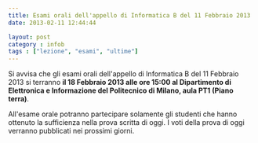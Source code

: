 ```yaml
---
title: Esami orali dell'appello di Informatica B del 11 Febbraio 2013
date: 2013-02-11 12:44:44

layout: post
category : infob 
tags : ["lezione", "esami", "ultime"] 
---
```


Si avvisa che gli esami orali dell'appello di Informatica B del 11 Febbraio 2013 si terranno **il 18 Febbraio 2013 alle ore 15:00 al Dipartimento di Elettronica e Informazione del Politecnico di Milano, aula PT1 (Piano terra)**.

All'esame orale potranno partecipare solamente gli studenti che hanno ottenuto la sufficienza nella prova scritta di oggi. I voti della prova di oggi verranno pubblicati nei prossimi giorni.

